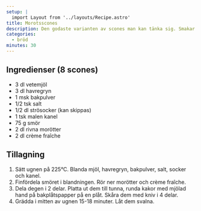 ```yaml
---
setup: |
  import Layout from '../layouts/Recipe.astro'
title: Morotsscones
description: Den godaste varianten av scones man kan tänka sig. Smakar lite som morotskaka. Supergoda även utan sockret!
categories:
  - bröd
minutes: 30
---
```


## Ingredienser (8 scones)

- 3 dl vetemjöl
- 3 dl havregryn
- 1 msk bakpulver
- 1/2 tsk salt
- 1/2 dl strösocker (kan skippas)
- 1 tsk malen kanel
- 75 g smör
- 2 dl rivna morötter
- 2 dl crème fraîche

## Tillagning

1. Sätt ugnen på 225°C. Blanda mjöl, havregryn, bakpulver, salt, socker och kanel.
1. Finfördela smöret i blandningen. Rör ner morötter och crème fraîche.
1. Dela degen i 2 delar. Platta ut dem till tunna, runda kakor med mjölad hand på bakplåtspapper på en plåt. Skåra dem med kniv i 4 delar.
1. Grädda i mitten av ugnen 15-18 minuter. Låt dem svalna.
